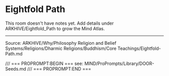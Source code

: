 # Eightfold Path

This room doesn't have notes yet. Add details under ARKHIVE/Eightfold_Path to grow the Mind Atlas.

---
Source: ARKHIVE/Why/Philosophy Religion and Belief Systems/Religions/Dharmic Religions/Buddhism/Core Teachings/Eightfold-Path.md

/// === PROPROMPT:BEGIN ===
see: MIND/ProPrompts/Library/DOOR-Seeds.md
/// === PROPROMPT:END ===
